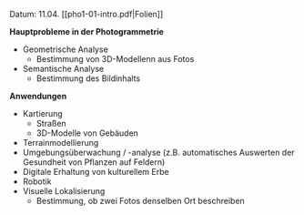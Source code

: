 Datum: 11.04.
[[pho1-01-intro.pdf|Folien]]

**Hauptprobleme in der Photogrammetrie**
- Geometrische Analyse
	- Bestimmung von 3D-Modellenn aus Fotos
- Semantische Analyse
	- Bestimmung des Bildinhalts

**Anwendungen**
- Kartierung
	- Straßen
	- 3D-Modelle von Gebäuden
- Terrainmodellierung
- Umgebungsüberwachung / -analyse (z.B. automatisches Auswerten der Gesundheit von Pflanzen auf Feldern)
- Digitale Erhaltung von kulturellem Erbe
- Robotik
- Visuelle Lokalisierung
	- Bestimmung, ob zwei Fotos denselben Ort beschreiben